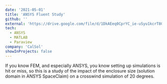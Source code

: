 ```yaml
---
date: '2021-05-01'
title: 'ANSYS Fluent Study'
github: ''
external: 'https://drive.google.com/file/d/1DkAEeq0CprYC_ie-uSyu1kcrT8GHv7hM/view?usp=sharing'
tech:
  - ANSYS
  - MATLAB
  - Paraview
company: 'CalSol'
showInProjects: false
---
```


If you know FEM, and especially ANSYS, you know setting up simulations is hit or miss, so this is a study of the impact of the enclosure size (solution domain in ANSYS SpaceClaim) on a crosswind simulation of 20 degrees. 
